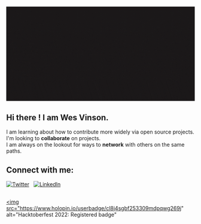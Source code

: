 ![Banner](banner.gif)

## Hi there !  **I am Wes Vinson.**  

I am learning about how to contribute more widely via open source projects.  I'm looking to **collaborate** on projects.  
I am always on the lookout for ways to **network** with others on the same paths. 

##  **Connect with me**:    
<a href="https://twitter.com/Wesley_Vinson38"><img src="https://i.imgur.com/kF9HMpz.png"  alt="Twitter" title="source:imgur.com" width=40px height=40px /></a> &nbsp;
<a href="https://www.linkedin.com/in/wesley-vinson-edd/"><img src="https://i.imgur.com/G7yTDHP.png" alt="LinkedIn" title="source: imgur.com" width=40px height=40px /></a>

##

<a href="#"> <img src="https://www.holopin.io/userbadge/cl8j4sgbf253309mdpqwg269j" alt="Hacktoberfest 2022: Registered badge" </a>

<!-- **wvinson43/wvinson43** is a ✨ _special_ ✨ repository because its `README.md` (this file) appears on your GitHub profile.

Here are some ideas to get you started:

- 🔭 I’m currently working on ...
- 🌱 I’m currently learning ...
- 👯 I’m looking to collaborate on ...
- 🤔 I’m looking for help with ...
- 💬 Ask me about ...
- 📫 How to reach me: ...
- 😄 Pronouns: ...
- ⚡ Fun fact: ...
-->
